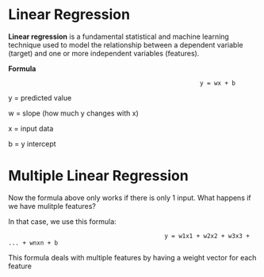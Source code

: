 # Linear Regression

**Linear regression** is a fundamental statistical and machine learning technique used to model the relationship between a dependent variable (target) and one or more independent variables (features). 

**Formula**
                                                          
                                                          
                                                          y = wx + b

y =  predicted value

w = slope (how much y changes with x)

x = input data

b = y intercept

# Multiple Linear Regression

Now the formula above only works if there is only 1 input. What happens if we have mulitple features? 


In that case, we use this formula: 


                                                y = w1x1 + w2x2 + w3x3 + ... + wnxn + b
                                                
This formula deals with multiple features by having a weight vector for each feature

